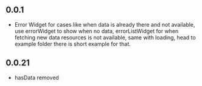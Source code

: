 ## 0.0.1

- Error Widget for cases like when data is already there and not available, use errorWidget to show when no data, errorListWidget for when fetching new data resources is not available, same with loading, head to example folder there is short example for that.

## 0.0.21

- hasData removed
